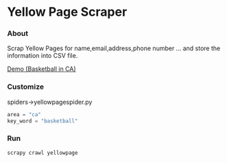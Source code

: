 # Yellow Page Scraper
### About
Scrap Yellow Pages for name,email,address,phone number ... and store the information into CSV file.

[Demo (Basketball in CA)](./ca.csv)

### Customize
spiders->yellowpagespider.py

```python
area = "ca"
key_word = "basketball"
```

### Run
```bash
scrapy crawl yellowpage
```
